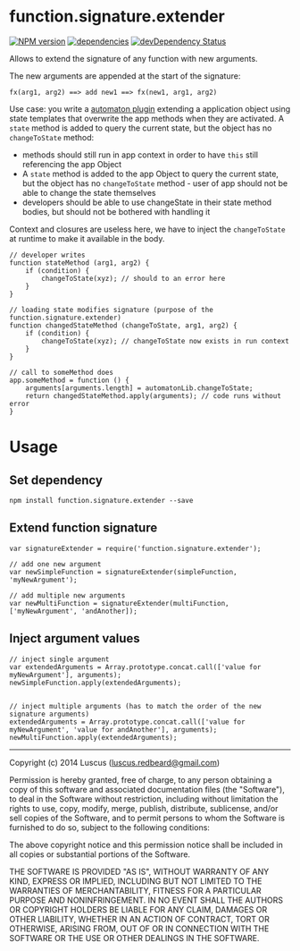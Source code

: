 # function.signature.extender
[![NPM version](https://badge.fury.io/js/function.signature.extender.svg)](http://badge.fury.io/js/function.signature.extender)
[![dependencies](https://david-dm.org/luscus/function.signature.extender.svg)](https://david-dm.org/luscus/function.signature.extender)
[![devDependency Status](https://david-dm.org/luscus/function.signature.extender/dev-status.svg?theme=shields.io)](https://david-dm.org/luscus/function.signature.extender#info=devDependencies)

Allows to extend the signature of any function with new arguments.

The new arguments are appended at the start of the signature:

    fx(arg1, arg2) ==> add new1 ==> fx(new1, arg1, arg2)

Use case: you write a [automaton plugin](https://github.com/luscus/application.mixin.automaton) extending a application
object using state templates that overwrite the app methods when they are activated. A `state` method is added to
query the current state, but the object has no `changeToState` method:

- methods should still run in app context in order to have `this` still referencing the app Object
- A `state` method is added to the app Object to query the current state, but the object has no `changeToState` method - user of app should not be able to change the state themselves
- developers should be able to use changeState in their state method bodies, but should not be bothered with handling it

Context and closures are useless here, we have to inject the `changeToState` at runtime to make it available in the body.

    // developer writes
    function stateMethod (arg1, arg2) {
        if (condition) {
            changeToState(xyz); // should to an error here
        }
    }

    // loading state modifies signature (purpose of the function.signature.extender)
    function changedStateMethod (changeToState, arg1, arg2) {
        if (condition) {
            changeToState(xyz); // changeToState now exists in run context
        }
    }

    // call to someMethod does
    app.someMethod = function () {
        arguments[arguments.length] = automatonLib.changeToState;
        return changedStateMethod.apply(arguments); // code runs without error
    }

# Usage

## Set dependency

    npm install function.signature.extender --save


## Extend function signature

    var signatureExtender = require('function.signature.extender');

    // add one new argument
    var newSimpleFunction = signatureExtender(simpleFunction, 'myNewArgument');

    // add multiple new arguments
    var newMultiFunction = signatureExtender(multiFunction, ['myNewArgument', 'andAnother]);


## Inject argument values

    // inject single argument
    var extendedArguments = Array.prototype.concat.call(['value for myNewArgument'], arguments);
    newSimpleFunction.apply(extendedArguments);


    // inject multiple arguments (has to match the order of the new signature arguments)
    extendedArguments = Array.prototype.concat.call(['value for myNewArgument', 'value for andAnother'], arguments);
    newMultiFunction.apply(extendedArguments);



-------------------
Copyright (c) 2014 Luscus (luscus.redbeard@gmail.com)

Permission is hereby granted, free of charge, to any person obtaining a copy of this software and associated documentation files (the "Software"), to deal in the Software without restriction, including without limitation the rights to use, copy, modify, merge, publish, distribute, sublicense, and/or sell copies of the Software, and to permit persons to whom the Software is furnished to do so, subject to the following conditions:

The above copyright notice and this permission notice shall be included in all copies or substantial portions of the Software.

THE SOFTWARE IS PROVIDED "AS IS", WITHOUT WARRANTY OF ANY KIND, EXPRESS OR IMPLIED, INCLUDING BUT NOT LIMITED TO THE WARRANTIES OF MERCHANTABILITY, FITNESS FOR A PARTICULAR PURPOSE AND NONINFRINGEMENT. IN NO EVENT SHALL THE AUTHORS OR COPYRIGHT HOLDERS BE LIABLE FOR ANY CLAIM, DAMAGES OR OTHER LIABILITY, WHETHER IN AN ACTION OF CONTRACT, TORT OR OTHERWISE, ARISING FROM, OUT OF OR IN CONNECTION WITH THE SOFTWARE OR THE USE OR OTHER DEALINGS IN THE SOFTWARE.
